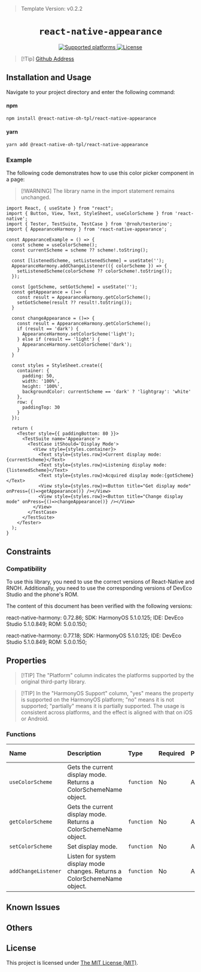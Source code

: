 > Template Version: v0.2.2

<p align="center">
  <h1 align="center"> <code>react-native-appearance</code> </h1>
</p>
<p align="center">
    <a href="https://github.com/expo/react-native-appearance">
        <img src="https://img.shields.io/badge/platforms-ios%20|%20android%20|%20harmony%20-lightgrey.svg" alt="Supported platforms" />
    </a>
    <a href="https://github.com/expo/react-native-appearance/blob/master/LICENSE">
        <img src="https://img.shields.io/badge/license-MIT-green.svg" alt="License" />
    </a>
</p>

> [!Tip] [Github Address](https://github.com/react-native-oh-library/react-native-appearance)

## Installation and Usage

Navigate to your project directory and enter the following command:

<!-- tabs:start -->

#### **npm**

```bash
npm install @react-native-oh-tpl/react-native-appearance
```

#### **yarn**

```bash
yarn add @react-native-oh-tpl/react-native-appearance
```

<!-- tabs:end -->

### Example

The following code demonstrates how to use this color picker component in a page:

> [!WARNING] The library name in the import statement remains unchanged.

```tsx
import React, { useState } from "react";
import { Button, View, Text, StyleSheet, useColorScheme } from 'react-native';
import { Tester, TestSuite, TestCase } from '@rnoh/testerino';
import { AppearanceHarmony } from 'react-native-appearance';

const AppearanceExample = () => {
  const scheme = useColorScheme();
  const currentScheme = scheme ?? scheme!.toString();

  const [listenedScheme, setListenedScheme] = useState('');
  AppearanceHarmony.addChangeListener(({ colorScheme }) => {
    setListenedScheme(colorScheme ?? colorScheme!.toString());
  });

  const [gotScheme, setGotScheme] = useState('');
  const getAppearance = ()=> {
    const result = AppearanceHarmony.getColorScheme();
    setGotScheme(result ?? result!.toString());
  }

  const changeAppearance = ()=> {
    const result = AppearanceHarmony.getColorScheme();
    if (result == 'dark') {
      AppearanceHarmony.setColorScheme('light');
    } else if (result == 'light') {
      AppearanceHarmony.setColorScheme('dark');
    }
  }

  const styles = StyleSheet.create({
    container: {
      padding: 50,
      width: '100%',
      height: '100%',
      backgroundColor: currentScheme == 'dark' ? 'lightgray': 'white'
    },
    row: {
      paddingTop: 30
    }
  });

  return (
    <Tester style={{ paddingBottom: 80 }}>
      <TestSuite name='Appearance'>
        <TestCase itShould='Display Mode'>
          <View style={styles.container}>
            <Text style={styles.row}>Current display mode:{currentScheme}</Text>
            <Text style={styles.row}>Listening display mode:{listenedScheme}</Text>
            <Text style={styles.row}>Acquired display mode:{gotScheme}</Text>
            <View style={styles.row}><Button title="Get display mode" onPress={()=>getAppearance()} /></View>
            <View style={styles.row}><Button title="Change display mode" onPress={()=>changeAppearance()} /></View>
          </View>
        </TestCase>
      </TestSuite>
    </Tester>
  );
}
```

## Constraints

### Compatibility

To use this library, you need to use the correct versions of React-Native and RNOH. Additionally, you need to use the corresponding versions of DevEco Studio and the phone's ROM.

The content of this document has been verified with the following versions:

react-native-harmony: 0.72.86; SDK: HarmonyOS 5.1.0.125; IDE: DevEco Studio 5.1.0.849; ROM: 5.0.0.150;

react-native-harmony: 0.77.18; SDK: HarmonyOS 5.1.0.125; IDE: DevEco Studio 5.1.0.849; ROM: 5.0.0.150;

## Properties

> [!TIP] The "Platform" column indicates the platforms supported by the original third-party library.

> [!TIP] In the "HarmonyOS Support" column, "yes" means the property is supported on the HarmonyOS platform; "no" means it is not supported; "partially" means it is partially supported. The usage is consistent across platforms, and the effect is aligned with that on iOS or Android.

### Functions

| Name | Description                                                                                             | Type | Required | Platform | HarmonyOS Support |
| :--- |:--------------------------------------------------------------------------------------------------------| :--- | :--- | :--- | :--- |
| `useColorScheme` | Gets the current display mode. Returns a ColorSchemeName object.                                        | `function` | No | All | yes |
| `getColorScheme` | Gets the current display mode. Returns a ColorSchemeName object.                                        | `function` | No | All | yes |
| `setColorScheme` | Set display mode.                                                                                       | `function` | No | All | yes |
| `addChangeListener`| Listen for system display mode changes. Returns a ColorSchemeName object.                               | `function` | No | All | yes |

## Known Issues

## Others

## License

This project is licensed under [The MIT License (MIT)](https://github.com/instea/react-native-color-picker/blob/master/LICENSE).


